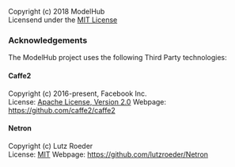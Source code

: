 Copyright (c) 2018 ModelHub  
Licensend under the [MIT License](https://raw.githubusercontent.com/modelhub-ai/modelhub-docker/master/LICENSE)

### Acknowledgements

The ModelHub project uses the following Third Party technologies:

#### Caffe2
Copyright (c) 2016-present, Facebook Inc.  
License: [Apache License, Version 2.0](https://raw.githubusercontent.com/caffe2/caffe2/master/LICENSE)
Webpage: https://github.com/caffe2/caffe2  

#### Netron
Copyright (c) Lutz Roeder  
License: [MIT](https://raw.githubusercontent.com/lutzroeder/Netron/master/LICENSE)
Webpage: https://github.com/lutzroeder/Netron


